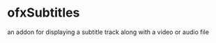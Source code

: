 ofxSubtitles
============

an addon for displaying a subtitle track along with a video or audio file